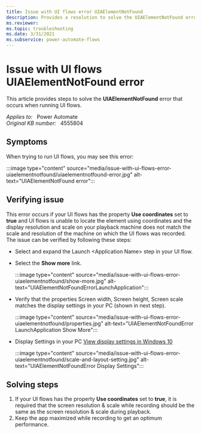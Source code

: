 ```yaml
---
title: Issue with UI flows error UIAElementNotFound
description: Provides a resolution to solve the UIAElementNotFound error during UI flows running.
ms.reviewer: 
ms.topic: troubleshooting
ms.date: 3/31/2021
ms.subservice: power-automate-flows
---
```

# Issue with UI flows UIAElementNotFound error

This article provides steps to solve the **UIAElementNotFound** error that occurs when running UI flows.

_Applies to:_ &nbsp; Power Automate  
_Original KB number:_ &nbsp; 4555804

## Symptoms

When trying to run UI flows, you may see this error:

:::image type="content" source="media/issue-with-ui-flows-error-uiaelementnotfound/uiaelementnotfound-error.jpg" alt-text="UIAElementNotFound error":::

## Verifying issue

This error occurs if your UI flows has the property **Use coordinates** set to **true** and UI flows is unable to locate the element using coordinates and the display resolution and scale on your playback machine does not match the scale and resolution of the machine on which the UI flows was recorded. The issue can be verified by following these steps:

- Select and expand the Launch \<Application Name> step in your UI flow.
- Select the **Show more** link.

  :::image type="content" source="media/issue-with-ui-flows-error-uiaelementnotfound/show-more.jpg" alt-text="UIAElementNotFoundErrorLaunchApplication":::

- Verify that the properties Screen width, Screen height, Screen scale matches the display settings in your PC (shown in next step).

  :::image type="content" source="media/issue-with-ui-flows-error-uiaelementnotfound/properties.jpg" alt-text="UIAElementNotFoundError LaunchApplication Show More":::

- Display Settings in your PC [View display settings in Windows 10](https://support.microsoft.com/windows/view-display-settings-in-windows-10-37f0e05e-98a9-474c-317a-e85422daa8bb)

  :::image type="content" source="media/issue-with-ui-flows-error-uiaelementnotfound/scale-and-layout-setting.jpg" alt-text="UIAElementNotFoundError Display Settings":::

## Solving steps

1. If your UI flows has the property **Use coordinates** set to **true**, it is required that the screen resolution & scale while recording should be the same as the screen resolution & scale during playback.
2. Keep the app maximized while recording to get an optimum performance.

